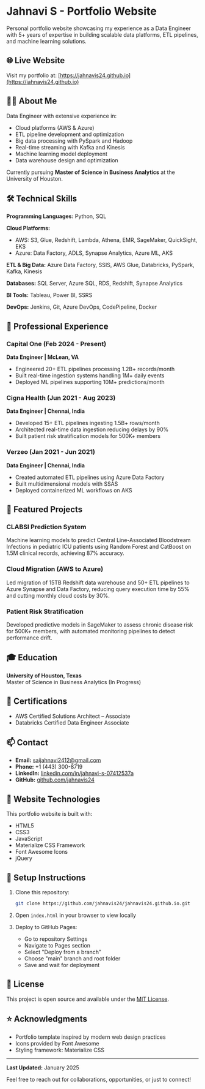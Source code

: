 # Jahnavi S - Portfolio Website

Personal portfolio website showcasing my experience as a Data Engineer with 5+ years of expertise in building scalable data platforms, ETL pipelines, and machine learning solutions.

## 🌐 Live Website

Visit my portfolio at: [https://jahnavis24.github.io](https://jahnavis24.github.io)

## 👩‍💻 About Me

Data Engineer with extensive experience in:
- Cloud platforms (AWS & Azure)
- ETL pipeline development and optimization
- Big data processing with PySpark and Hadoop
- Real-time streaming with Kafka and Kinesis
- Machine learning model deployment
- Data warehouse design and optimization

Currently pursuing **Master of Science in Business Analytics** at the University of Houston.

## 🛠️ Technical Skills

**Programming Languages:** Python, SQL

**Cloud Platforms:** 
- AWS: S3, Glue, Redshift, Lambda, Athena, EMR, SageMaker, QuickSight, EKS
- Azure: Data Factory, ADLS, Synapse Analytics, Azure ML, AKS

**ETL & Big Data:** Azure Data Factory, SSIS, AWS Glue, Databricks, PySpark, Kafka, Kinesis

**Databases:** SQL Server, Azure SQL, RDS, Redshift, Synapse Analytics

**BI Tools:** Tableau, Power BI, SSRS

**DevOps:** Jenkins, Git, Azure DevOps, CodePipeline, Docker

## 💼 Professional Experience

### Capital One (Feb 2024 - Present)
**Data Engineer | McLean, VA**
- Engineered 20+ ETL pipelines processing 1.2B+ records/month
- Built real-time ingestion systems handling 1M+ daily events
- Deployed ML pipelines supporting 10M+ predictions/month

### Cigna Health (Jun 2021 - Aug 2023)
**Data Engineer | Chennai, India**
- Developed 15+ ETL pipelines ingesting 1.5B+ rows/month
- Architected real-time data ingestion reducing delays by 90%
- Built patient risk stratification models for 500K+ members

### Verzeo (Jan 2021 - Jun 2021)
**Data Engineer | Chennai, India**
- Created automated ETL pipelines using Azure Data Factory
- Built multidimensional models with SSAS
- Deployed containerized ML workflows on AKS

## 🚀 Featured Projects

### CLABSI Prediction System
Machine learning models to predict Central Line-Associated Bloodstream Infections in pediatric ICU patients using Random Forest and CatBoost on 1.5M clinical records, achieving 87% accuracy.

### Cloud Migration (AWS to Azure)
Led migration of 15TB Redshift data warehouse and 50+ ETL pipelines to Azure Synapse and Data Factory, reducing query execution time by 55% and cutting monthly cloud costs by 30%.

### Patient Risk Stratification
Developed predictive models in SageMaker to assess chronic disease risk for 500K+ members, with automated monitoring pipelines to detect performance drift.

## 🎓 Education

**University of Houston, Texas**  
Master of Science in Business Analytics (In Progress)

## 📜 Certifications

- AWS Certified Solutions Architect – Associate
- Databricks Certified Data Engineer Associate

## 📫 Contact

- **Email:** saijahnavi2412@gmail.com
- **Phone:** +1 (443) 300-8719
- **LinkedIn:** [linkedin.com/in/jahnavi-s-07412537a](http://www.linkedin.com/in/jahnavi-s-07412537a)
- **GitHub:** [github.com/jahnavis24](https://github.com/jahnavis24)

## 🔧 Website Technologies

This portfolio website is built with:
- HTML5
- CSS3
- JavaScript
- Materialize CSS Framework
- Font Awesome Icons
- jQuery

## 📄 Setup Instructions

1. Clone this repository:
   ```bash
   git clone https://github.com/jahnavis24/jahnavis24.github.io.git
   ```

2. Open `index.html` in your browser to view locally

3. Deploy to GitHub Pages:
   - Go to repository Settings
   - Navigate to Pages section
   - Select "Deploy from a branch"
   - Choose "main" branch and root folder
   - Save and wait for deployment

## 📝 License

This project is open source and available under the [MIT License](LICENSE).

## ⭐ Acknowledgments

- Portfolio template inspired by modern web design practices
- Icons provided by Font Awesome
- Styling framework: Materialize CSS

---

**Last Updated:** January 2025

Feel free to reach out for collaborations, opportunities, or just to connect!
